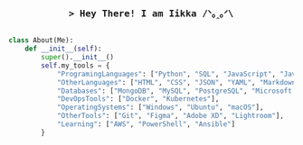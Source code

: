 <h3 align="center">
        <samp>
          > Hey There! I am Iikka /ᐠ｡ꞈ｡ᐟ\
        </samp>
</h3>


```python

class About(Me):
    def __init__(self):
        super().__init__()
        self.my_tools = {
            "ProgramingLanguages": ["Python", "SQL", "JavaScript", "Java", "Scala", "C"],
            "OtherLanguages": ["HTML", "CSS", "JSON", "YAML", "Markdown"],
            "Databases": ["MongoDB", "MySQL", "PostgreSQL", "Microsoft SQL Server", "SQLite"],
            "DevOpsTools": ["Docker", "Kubernetes"],
            "OperatingSystems": ["Windows", "Ubuntu", "macOS"],
            "OtherTools": ["Git", "Figma", "Adobe XD", "Lightroom"],
            "Learning": ["AWS", "PowerShell", "Ansible"]
        }

```


